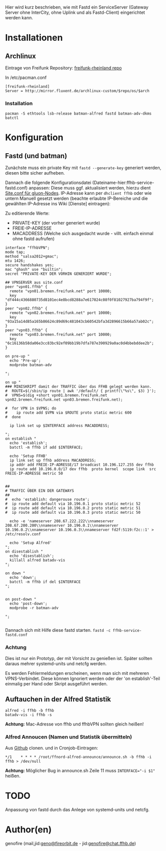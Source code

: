 Hier wird kurz beschrieben, wie mit Fastd ein ServiceServer (Gateway Server ohne InterCity, ohne Uplink und als Fastd-Client) eingerichtet werden kann.

# Installationen

## Archlinux
Eintrage von Freifunk Repository:
[freifunk-rheinland repo](https://wiki.archlinux.org/index.php/Unofficial_user_repositories#freifunk-rheinland)

In /etc/pacman.conf
```
[freifunk-rheinland]
Server = http://mirror.fluxent.de/archlinux-custom/$repo/os/$arch
```

### Installation
```
pacman -S ethtools lsb-release batman-alfred fastd batman-adv-dkms batctl
```

# Konfiguration

## Fastd (und batman)

Zunächste muss ein private Key mit `fastd --generate-key` generiert werden,
 diesen bitte sicher aufheben.

Dannach die folgende Konfigurationsdatei (Dateiname-hier:ffhb-service-fastd.conf) anpassen:
Diese muss ggf. aktualisiert werden, hierzu dient [Site.conf für gluon-Nodes](https://github.com/FreifunkBremen/gluon-site-ffhb/blob/master/site.conf).
IP-Adresse kann per `dhclient ffhb` oder wie untern Manuell gesetzt werden (beachte erlaubte IP-Bereiche und die gewählten IP-Adresse ins Wiki [Dienste] eintragen):

Zu editierende Werte:
* PRIVATE-KEY (der vorher generiert wurde)
* FREIE-IP-ADRESSE
* MACADDRESS (Welche sich ausgedacht wurde - villt. einfach einmal ohne fastd aufrufen)

```
interface "ffhbVPN";
mode tap;
method "salsa2012+gmac";
mtu 1426;
secure handshakes yes;
mac "ghash" use "builtin";
secret "PRIVATE-KEY DER VORHIN GENERIERT WURDE";

## VPNSERVER aus site.conf
peer "vpn01.ffhb" {
  remote "vpn01.bremen.freifunk.net" port 10000;
  key "df444c4366880735d8101ec4e8bcd8288a7e617024c08f0f81027927ba794f9f";
}
peer "vpn02.ffhb" {
  remote "vpn02.bremen.freifunk.net" port 10000;
  key "93a15a14d85a165b86624c89d69c481043cb60542bfa3d2896615b66a57ab02c";
}
peer "vpn03.ffhb" {
  remote "vpn03.bremen.freifunk.net" port 10000;
  key "6c16136b58da06e3cc83bc92ef09bb19b7dfa787e390929a0ac0d4bbebddee2b";
}

on pre-up "
  echo 'Pre-up';
  modprobe batman-adv

";

on up "
### MINISKRIPT damit der TRAFFIC über das FFHB gelegt werden kann.
#  ROUTE=$(/sbin/ip route | awk '/default/ { printf(\"%s\", $3) }');
#  VPNS=$(dig +short vpn01.bremen.freifunk.net vpn02.bremen.freifunk.net vpn03.bremen.freifunk.net);

#  for VPN in $VPNS; do
#    ip route add $VPN via $ROUTE proto static metric 600
#  done

  ip link set up $INTERFACE address MACADDRESS;

";
on establish "
  echo 'establish';
  batctl -m ffhb if add $INTERFACE;

  echo 'Setup FFHB'
  ip link set up ffhb address MACADDRESS;
  ip addr add FREIE-IP-ADRESSE/17 broadcast 10.196.127.255 dev ffhb
  ip route add 10.196.0.0/17 dev ffhb  proto kernel  scope link  src FREIE-IP-ADRESSE metric 50


##
# TRAFFIC ÜBER EIN DER GATEWAYS
##
#  echo 'establish: dangerouse route';
#  ip route add default via 10.196.0.1 proto static metric 52
#  ip route add default via 10.196.0.2 proto static metric 51
#  ip route add default via 10.196.0.3 proto static metric 50

  echo -e 'nameserver 208.67.222.222\\nnameserver 208.67.200.200\\nnameserver 10.196.0.1\\nnameserver 10.196.0.2\\nnameserver 10.196.0.3\\nnameserver fd2f:5119:f2c::1' > /etc/resolv.conf

  echo 'Setup Alfred'
";
on disestablish "
  echo 'disestablish';
  killall alfred batadv-vis
";

on down "
  echo 'down';
  batctl -m ffhb if del $INTERFACE
";


on post-down "
  echo 'post-down';
  modprobe -r batman-adv

";


```

Dannach sich mit Hilfe diese fastd starten.
`fastd -c ffhb-service-fastd.conf`

### Achtung
Dies ist nur ein Prototyp, der mit Vorsicht zu genießen ist.
Später sollten daraus mehrer systemd-units und netcfg werden.

Es werden Fehlermeldungen erscheinen, wenn man sich mit mehreren VPNS-Verbindet.
Diese können Ignoriert werden oder der 'on establish'-Teil einmalig per Hand oder Skript ausgeführt werden.


## Auftauchen in der Alfred Statistik

```
alfred -i ffhb -b ffhb
batadv-vis -i ffhb -s
```

**Achtung:** Mac-Adresse von ffhb und ffhbVPN sollten gleich heißen!


### Alfred Annoucen (Namen und Statistik übermitteln)
Aus [Github](https://github.com/ffnord/ffnord-alfred-announce) clonen.
und in Cronjob-Eintragen:
```
*/1    * * * * /root/ffnord-alfred-announce/announce.sh -b ffhb -i ffhb > /dev/null
```

**Achtung:** Möglicher Bug in announce.sh Zeile 11 muss `INTERFACE="-i $1"` heißen.

# TODO
 Anpassung von fastd durch das Anlege von systemd-units und netcfg.
# Author(en)
genofire (mail,jid:geno@fireorbit.de - jid:genofire@chat.ffhb.de)
